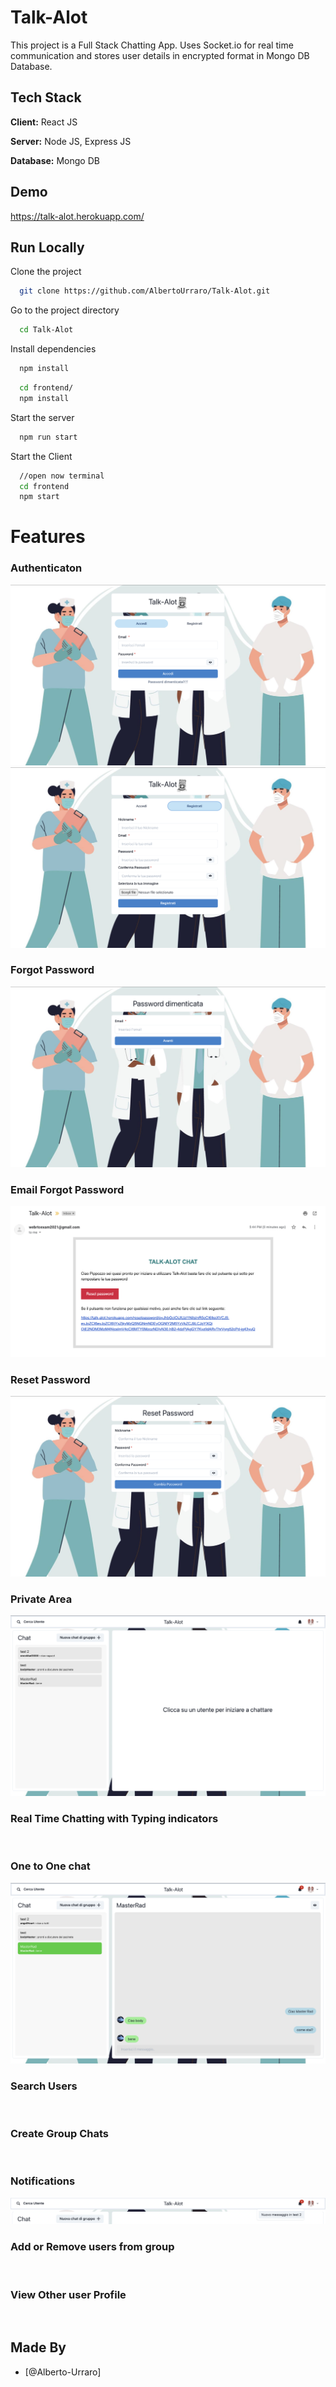 # Talk-Alot

This project is a Full Stack Chatting App. Uses Socket.io for real time communication and stores user details in encrypted format in Mongo DB Database.

## Tech Stack

**Client:** React JS

**Server:** Node JS, Express JS

**Database:** Mongo DB

## Demo

https://talk-alot.herokuapp.com/

## Run Locally

Clone the project

```bash
  git clone https://github.com/AlbertoUrraro/Talk-Alot.git
```

Go to the project directory

```bash
  cd Talk-Alot
```

Install dependencies

```bash
  npm install
```

```bash
  cd frontend/
  npm install
```

Start the server

```bash
  npm run start
```

Start the Client

```bash
  //open now terminal
  cd frontend
  npm start
```

# Features

### Authenticaton

![](https://github.com/AlbertoUrraro/Talk-Alot/blob/main/Screenshot/Login.png)
![](https://github.com/AlbertoUrraro/Talk-Alot/blob/main/Screenshot/registrazione.png)

### Forgot Password

![](https://github.com/AlbertoUrraro/Talk-Alot/blob/main/Screenshot/PasswordDimenticata.png)

### Email Forgot Password

![](https://github.com/AlbertoUrraro/Talk-Alot/blob/main/Screenshot/Email.png)

### Reset Password

![](https://github.com/AlbertoUrraro/Talk-Alot/blob/main/Screenshot/ResetPassword.png)

### Private Area

![](https://github.com/AlbertoUrraro/Talk-Alot/blob/main/Screenshot/AreaPrivata.png)

### Real Time Chatting with Typing indicators

![]()

### One to One chat

![](https://github.com/AlbertoUrraro/Talk-Alot/blob/main/Screenshot/Chat.png)

### Search Users

![]()

### Create Group Chats

![]()

### Notifications

![](https://github.com/AlbertoUrraro/Talk-Alot/blob/main/Screenshot/Notifica.png)

### Add or Remove users from group

![]()

### View Other user Profile

![]()

## Made By

- [@Alberto-Urraro]
